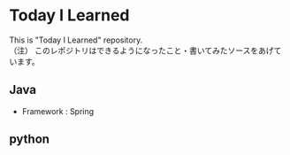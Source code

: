 # Today I Learned
This is "Today I Learned" repository.   
（注） このレポジトリはできるようになったこと・書いてみたソースをあげています。  
 
## Java
- Framework : Spring 

## python 
